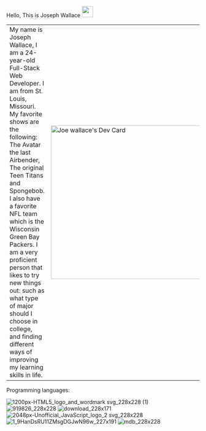 Hello, This is Joseph Wallace  <img src="https://github.com/TheDudeThatCode/TheDudeThatCode/blob/master/Assets/Hi.gif" width="29px">



<table>
<tr>
  <td valign="center">
  My name is Joseph Wallace, I am a 24-year-old Full-Stack Web Developer. I am from St. Louis, Missouri. My favorite shows are the following: The Avatar the last Airbender, The original Teen Titans and Spongebob. I also have a favorite NFL team which is the Wisconsin Green Bay Packers. I am a very proficient person that likes to try new things out: such as what type of major should I choose in college, and finding different ways of improving my learning skills in life.
<td >

  <a href="https://app.daily.dev/JoeWallace35"><img src="https://api.daily.dev/devcards/220a2de0a5824f24beff2c0f1beea884.png?r=e8x" width="400" alt="Joe wallace's Dev Card"/></a>
  </td>

 </tr>
</table>

Programming languages:


![1200px-HTML5_logo_and_wordmark svg_228x228 (1)](https://user-images.githubusercontent.com/60151170/154166548-469306bd-e2f8-4470-822b-e8b1e0713af8.png) ![919826_228x228](https://user-images.githubusercontent.com/60151170/154167399-6e7cb418-d8f8-4efc-9085-405e8d84bede.png)  ![download_228x171](https://user-images.githubusercontent.com/60151170/154167543-15e800e1-457b-46e9-80cc-fdc411c2e5be.png) ![2048px-Unofficial_JavaScript_logo_2 svg_228x228](https://user-images.githubusercontent.com/60151170/154167669-e68447e6-8e2b-4c61-9757-1a7ff345673e.png) ![1_9HanDsRU11ZMsgDGJwN96w_227x191](https://user-images.githubusercontent.com/60151170/154167883-ea94dcb3-399f-4be3-8f58-048fb56f2d5a.png) ![mdb_228x228](https://user-images.githubusercontent.com/60151170/154168138-444f199a-8a9e-4bea-bd3f-19e203c79f4c.png)







